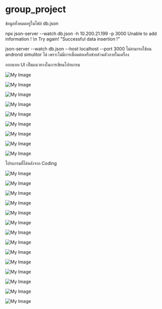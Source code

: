 # group_project

ข้อมูลทั้งหมดอยู่ในไฟล์ db.json


npx json-server --watch db.json -h 10.200.21.199 -p 3000
Unable to add information ! \n Try again!
"Successful data insertion !"



<!-- localhost running -->
json-server --watch db.json --host localhost --port 3000 
ไม่สามารถใช้บน andrond simulitor ได้ เพราะไม่มีการเชื่อมต่อเครือข่ายส่วนตัวภายในเครื่อง


<!-- รูปภาพตอนออกแบบ -->

ออกแบบ UI เป็นแนวทางในการเขียนโปรแกรม

![My Image](image_before_after/img_before/image.png)

![My Image](image_before_after/img_before/image2.png)

![My Image](image_before_after/img_before/image3.png)

![My Image](image_before_after/img_before/image4.png)

![My Image](image_before_after/img_before/image5.png)

![My Image](image_before_after/img_before/image6.png)

![My Image](image_before_after/img_before/image7.png)

![My Image](image_before_after/img_before/image8.png)

![My Image](image_before_after/img_before/image9.png)
<!-- --------------------------- -->

<!-- รูปภาพหลังจากเสร็จสิ้น -->

โปรแกรมที่ได้หลังจาก Coding

![My Image](image_before_after/img_after/image.png)

![My Image](image_before_after/img_after/image1.png)

![My Image](image_before_after/img_after/image2.png)

![My Image](image_before_after/img_after/image3.png)

![My Image](image_before_after/img_after/image4.png)

![My Image](image_before_after/img_after/image5.png)

![My Image](image_before_after/img_after/image6.png)

![My Image](image_before_after/img_after/image7.png)

![My Image](image_before_after/img_after/image8.png)

![My Image](image_before_after/img_after/image9.png)

![My Image](image_before_after/img_after/image10.png)

![My Image](image_before_after/img_after/image11.png)

![My Image](image_before_after/img_after/image12.png)

![My Image](image_before_after/img_after/image13.png)





<!-- --------------------------- -->
